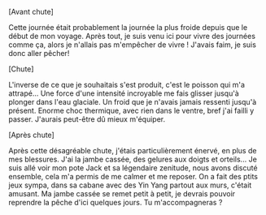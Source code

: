 
[Avant chute]

Cette journée était probablement la journée la plus froide depuis que le début de mon voyage. Après tout, je suis venu ici pour vivre des journées comme ça, alors je n'allais pas m'empêcher de vivre !
J'avais faim, je suis donc aller pêcher!


[Chute]

L'inverse de ce que je souhaitais s'est produit, c'est le poisson qui m'a attrapé... Une force d'une intensité incroyable me fais glisser jusqu'à plonger dans l'eau glaciale. Un froid que je n'avais jamais ressenti jusqu'à présent. Enorme choc thermique, avec rien dans le ventre, bref j'ai failli y passer. J'aurais peut-être dû mieux m'équiper.


[Après chute]

 
Après cette désagréable chute, j'étais particulièrement énervé, en plus de mes blessures. J'ai la jambe cassée, des gelures aux doigts et orteils...
Je suis allé voir mon pote Jack et sa légendaire zenitude, nous avons discuté ensemble, cela m'a permis de me calmer et me reposer.
On a fait des ptits jeux sympa, dans sa cabane avec des Yin Yang partout aux murs, c'était amusant.
Ma jambe cassée se remet petit à petit, je devrais pouvoir reprendre la pêche d'ici quelques jours. Tu m'accompagneras ?
